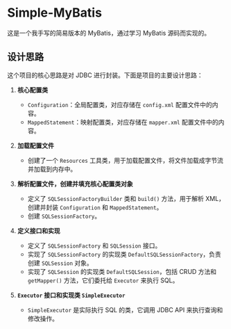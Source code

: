 # Simple-MyBatis
这是一个我手写的简易版本的 MyBatis，通过学习 MyBatis 源码而实现的。

## 设计思路
这个项目的核心思路是对 JDBC 进行封装。下面是项目的主要设计思路：

1. **核心配置类**
   - `Configuration`：全局配置类，对应存储在 `config.xml` 配置文件中的内容。
   - `MappedStatement`：映射配置类，对应存储在 `mapper.xml` 配置文件中的内容。

2. **加载配置文件**
   - 创建了一个 `Resources` 工具类，用于加载配置文件，将文件加载成字节流并加载到内存中。

3. **解析配置文件，创建并填充核心配置类对象**
   - 定义了 `SQLSessionFactoryBuilder` 类和 `build()` 方法，用于解析 XML，创建并封装 `Configuration` 和 `MappedStatement`。
   - 创建 `SQLSessionFactory`。

4. **定义接口和实现**
   - 定义了 `SQLSessionFactory` 和 `SQLSession` 接口。
   - 实现了 `SQLSessionFactory` 的实现类 `DefaultSQLSessionFactory`，负责创建 `SQLSession` 对象。
   - 实现了 `SQLSession` 的实现类 `DefaultSQLSession`，包括 CRUD 方法和 `getMapper()` 方法，它们委托给 `Executor` 来执行 SQL。

5. **`Executor` 接口和实现类 `SimpleExecutor`**
   - `SimpleExecutor` 是实际执行 SQL 的类，它调用 JDBC API 来执行查询和修改操作。
